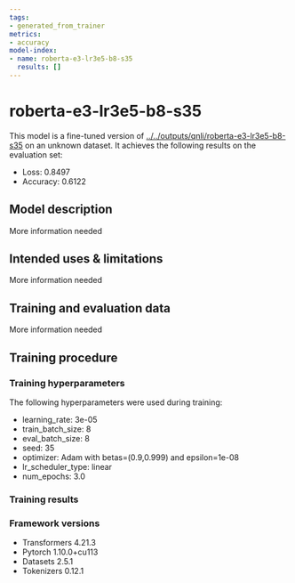 ```yaml
---
tags:
- generated_from_trainer
metrics:
- accuracy
model-index:
- name: roberta-e3-lr3e5-b8-s35
  results: []
---
```


<!-- This model card has been generated automatically according to the information the Trainer had access to. You
should probably proofread and complete it, then remove this comment. -->

# roberta-e3-lr3e5-b8-s35

This model is a fine-tuned version of [../../outputs/qnli/roberta-e3-lr3e5-b8-s35](https://huggingface.co/../../outputs/qnli/roberta-e3-lr3e5-b8-s35) on an unknown dataset.
It achieves the following results on the evaluation set:
- Loss: 0.8497
- Accuracy: 0.6122

## Model description

More information needed

## Intended uses & limitations

More information needed

## Training and evaluation data

More information needed

## Training procedure

### Training hyperparameters

The following hyperparameters were used during training:
- learning_rate: 3e-05
- train_batch_size: 8
- eval_batch_size: 8
- seed: 35
- optimizer: Adam with betas=(0.9,0.999) and epsilon=1e-08
- lr_scheduler_type: linear
- num_epochs: 3.0

### Training results



### Framework versions

- Transformers 4.21.3
- Pytorch 1.10.0+cu113
- Datasets 2.5.1
- Tokenizers 0.12.1
